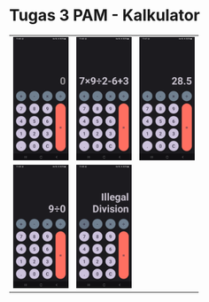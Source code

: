 # Tugas 3 PAM - Kalkulator
<table>
    <tr>
        <td><img src="app-screenshots/app_base.png" alt="drawing" width="100"/></td>
        <td><img src="app-screenshots/app_input.png" alt="drawing" width="100"/></td>
        <td><img src="app-screenshots/app_output.png" alt="drawing" width="100"/></td>
    </tr>
    <tr>
        <td><img src="app-screenshots/app_input_illegal.png" alt="drawing" width="100"/></td>
        <td><img src="app-screenshots/app_output_illegal.png" alt="drawing" width="100"/></td>
    </tr>
</table>